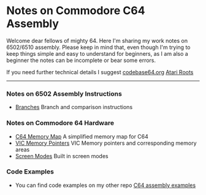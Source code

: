 # Notes on Commodore C64 Assembly

Welcome dear fellows of mighty 64. Here I'm sharing my work notes on 6502/6510 assembly. Please keep in mind that, even though I'm trying to keep things simple and easy to understand for beginners, as I am also a beginner the notes can be incomplete or bear some errors.

If you need further technical details I suggest [codebase64.org](codebase64.org)
[Atari Roots](http://www.atariarchives.org/roots/index.php)

---
### Notes on 6502 Assembly Instructions
+ [Branches](https://github.com/SrHead/C64-Notes/blob/master/notes/Branches.md) Branch and comparison instructions

### Notes on Commodore 64 Hardware

+ [C64 Memory Map](notes/C64-memory-map.md) A simplified memory map for C64
+ [VIC Memory Pointers](https://github.com/SrHead/C64-Notes/blob/master/notes/Memory-locations-used-by-VIC.md) VIC Memory pointers and corresponding memory areas
+ [Screen Modes](https://github.com/SrHead/C64-Notes/blob/master/notes/C64-screen-modes.md) Built in screen modes

 
### Code Examples

+ You can find code examples on my other repo [C64 assembly examples](https://github.com/SrHead/C64-assembly-examples)
